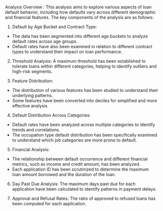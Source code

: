 Analysis Overview :
This analysis aims to explore various aspects of loan default behavior, including how defaults vary across different demographic and financial features. The key components of the analysis are as follows:

1) Default by Age Bucket and Contract Type:
* The data has been segmented into different age buckets to analyze default rates across age groups.
* Default rates have also been examined in relation to different contract types to understand their impact on loan performance.
  
2) Threshold Analysis:
A maximum threshold has been established to tolerate loans within different categories, helping to identify outliers and high-risk segments.

3) Feature Distribution:
* The distribution of various features has been studied to understand their underlying patterns.
* Some features have been converted into deciles for simplified and more effective analysis.
  
4) Default Distribution Across Categories:
* Default rates have been analyzed across multiple categories to identify trends and correlations.
* The occupation type default distribution has been specifically examined to understand which job categories are more prone to default.
  
5) Financial Analysis:
* The relationship between default occurrence and different financial metrics, such as income and credit amount, has been analyzed.
* Each application ID has been scrutinized to determine the maximum loan amount borrowed and the duration of the loan.
  
6) Day Past Due Analysis:
The maximum days past due for each application have been calculated to identify patterns in payment delays.

7) Approval and Refusal Rates:
The ratio of approved to refused loans has been computed for each application.
